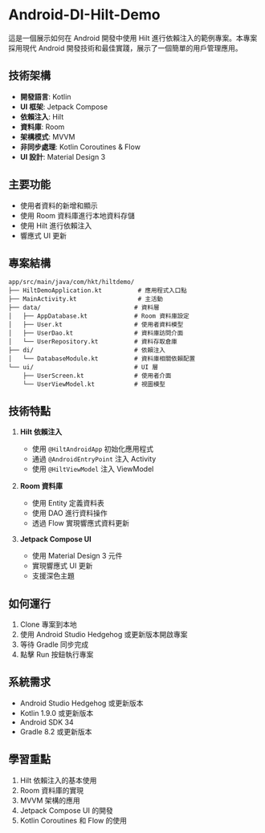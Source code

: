 # Android-DI-Hilt-Demo
這是一個展示如何在 Android 開發中使用 Hilt 進行依賴注入的範例專案。本專案採用現代 Android 開發技術和最佳實踐，展示了一個簡單的用戶管理應用。

## 技術架構
- **開發語言**: Kotlin
- **UI 框架**: Jetpack Compose
- **依賴注入**: Hilt
- **資料庫**: Room
- **架構模式**: MVVM
- **非同步處理**: Kotlin Coroutines & Flow
- **UI 設計**: Material Design 3

## 主要功能
- 使用者資料的新增和顯示
- 使用 Room 資料庫進行本地資料存儲
- 使用 Hilt 進行依賴注入
- 響應式 UI 更新

## 專案結構
```
app/src/main/java/com/hkt/hiltdemo/
├── HiltDemoApplication.kt          # 應用程式入口點
├── MainActivity.kt                 # 主活動
├── data/                          # 資料層
│   ├── AppDatabase.kt             # Room 資料庫設定
│   ├── User.kt                    # 使用者資料模型
│   ├── UserDao.kt                 # 資料庫訪問介面
│   └── UserRepository.kt          # 資料存取倉庫
├── di/                            # 依賴注入
│   └── DatabaseModule.kt          # 資料庫相關依賴配置
└── ui/                            # UI 層
    ├── UserScreen.kt              # 使用者介面
    └── UserViewModel.kt           # 視圖模型
```

## 技術特點
1. **Hilt 依賴注入**
   - 使用 `@HiltAndroidApp` 初始化應用程式
   - 通過 `@AndroidEntryPoint` 注入 Activity
   - 使用 `@HiltViewModel` 注入 ViewModel

2. **Room 資料庫**
   - 使用 Entity 定義資料表
   - 使用 DAO 進行資料操作
   - 透過 Flow 實現響應式資料更新

3. **Jetpack Compose UI**
   - 使用 Material Design 3 元件
   - 實現響應式 UI 更新
   - 支援深色主題

## 如何運行
1. Clone 專案到本地
2. 使用 Android Studio Hedgehog 或更新版本開啟專案
3. 等待 Gradle 同步完成
4. 點擊 Run 按鈕執行專案

## 系統需求
- Android Studio Hedgehog 或更新版本
- Kotlin 1.9.0 或更新版本
- Android SDK 34
- Gradle 8.2 或更新版本

## 學習重點
1. Hilt 依賴注入的基本使用
2. Room 資料庫的實現
3. MVVM 架構的應用
4. Jetpack Compose UI 的開發
5. Kotlin Coroutines 和 Flow 的使用
